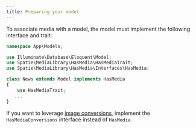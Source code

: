 ```yaml
---
title: Preparing your model
---
```


To associate media with a model, the model must implement the following interface and trait:

```php
namespace App\Models;

use Illuminate\Database\Eloquent\Model;
use Spatie\MediaLibrary\HasMedia\HasMediaTrait;
use Spatie\MediaLibrary\HasMedia\Interfaces\HasMedia;

class News extends Model implements HasMedia
{
    use HasMediaTrait;
   ...
}
```

If you want to leverage [image conversions](https://docs.spatie.be/laravel-medialibrary/v4/converting-images/defining-conversions), implement the `HasMediaConversions` interface instead of `HasMedia`.
